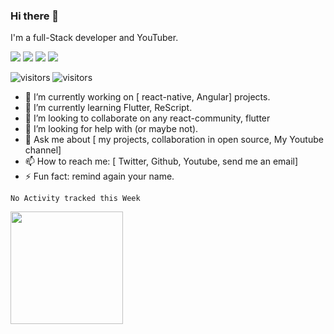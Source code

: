 ### Hi there 👋

I'm a full-Stack developer and YouTuber.

<img src="https://img.shields.io/badge/YouTube-Stats-red"/>
<img src="https://img.shields.io/npm/dm/react-plopjs" />
<img src="https://img.shields.io/twitter/follow/Musti_Rooni?style=social">
<img src="https://img.shields.io/youtube/views/VzP00CHO6Pw?style=social">

![visitors](https://visitor-badge.glitch.me/badge?page_id=musti-91.react-plopjs)
![visitors](https://visitor-badge.glitch.me/badge?page_id=musti-91.react-plopjs.issue.1)



- 🔭 I’m currently working on [ react-native, Angular] projects.
- 🌱 I’m currently learning Flutter, ReScript.
- 👯 I’m looking to collaborate on any react-community, flutter 
- 🤔 I’m looking for help with (or maybe not).
- 💬 Ask me about [ my projects, collaboration in open source, My Youtube channel]
- 📫 How to reach me: [ Twitter, Github, Youtube, send me an email]
- ⚡ Fun fact: remind again your name.

<!--START_SECTION:waka-->
```text
No Activity tracked this Week
```
<!--END_SECTION:waka-->


<img height="180em" src="https://github-readme-stats.vercel.app/api?username=musti-91&show_icons=true&hide_border=true&&count_private=true&include_all_commits=true" />